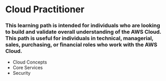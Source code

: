 # Cloud Practitioner

### This learning path is intended for individuals who are looking to build and validate overall understanding of the AWS Cloud. This path is useful for individuals in technical, managerial, sales, purchasing, or financial roles who work with the AWS Cloud.
* Cloud Concepts
* Core Services
* Security
